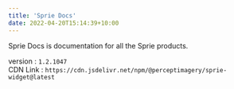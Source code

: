 ```yaml
---
title: 'Sprie Docs'
date: 2022-04-20T15:14:39+10:00
---
```


Sprie Docs is documentation for all the Sprie products.

version : `1.2.1047`  
CDN Link : `https://cdn.jsdelivr.net/npm/@perceptimagery/sprie-widget@latest`
